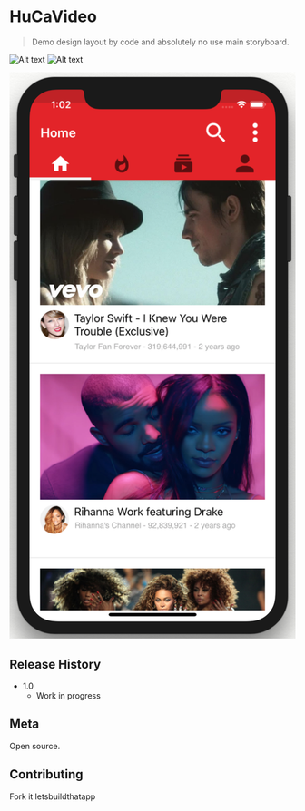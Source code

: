 # HuCaVideo
> Demo design layout by code and absolutely no use main storyboard.

![Alt text](https://img.shields.io/badge/SwiftVersion-3.0-red.svg?link=http://left&link=http://right)
![Alt text](https://img.shields.io/badge/IOSVersion-9.0+-green.svg)

![](image_1.png)

## Release History
* 1.0
    * Work in progress

## Meta

Open source.

## Contributing

Fork it letsbuildthatapp